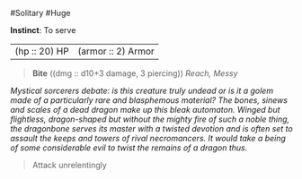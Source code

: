 #Solitary #Huge

**Instinct**: To serve

|       |         |
| ----- | ------- |
| (hp :: 20) HP | (armor :: 2) Armor |

> **Bite** ((dmg :: d10+3 damage, 3 piercing))
> *Reach, Messy*

*Mystical sorcerers debate: is this creature truly undead or is it a golem made of a particularly rare and blasphemous material? The bones, sinews and scales of a dead dragon make up this bleak automaton. Winged but flightless, dragon-shaped but without the mighty fire of such a noble thing, the dragonbone serves its master with a twisted devotion and is often set to assault the keeps and towers of rival necromancers. It would take a being of some considerable evil to twist the remains of a dragon thus.*

>Attack unrelentingly